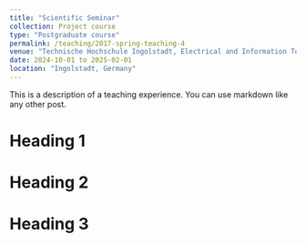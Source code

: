 ```yaml
---
title: "Scientific Seminar"
collection: Project course
type: "Postgraduate course"
permalink: /teaching/2017-spring-teaching-4
venue: "Technische Hochschule Ingolstadt, Electrical and Information Technology"
date: 2024-10-01 to 2025-02-01
location: "Ingolstadt, Germany"
---
```


This is a description of a teaching experience. You can use markdown like any other post.

Heading 1
======

Heading 2
======

Heading 3
======
